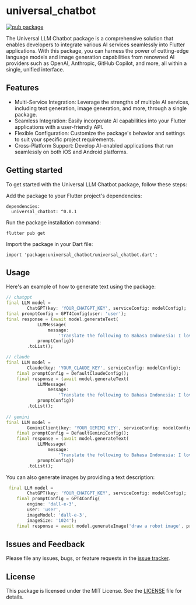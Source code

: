 # universal_chatbot
[![pub package](https://img.shields.io/pub/v/universal_chatbot.svg)](https://pub.dartlang.org/packages/universal_chatbot)

The Universal LLM Chatbot package is a comprehensive solution that enables developers to integrate various AI services seamlessly into Flutter applications. With this package, you can harness the power of cutting-edge language models and image generation capabilities from renowned AI providers such as OpenAI, Anthropic, GitHub Copilot, and more, all within a single, unified interface.

## Features
- Multi-Service Integration: Leverage the strengths of multiple AI services, including text generation, image generation, and more, through a single package.
- Seamless Integration: Easily incorporate AI capabilities into your Flutter applications with a user-friendly API.
- Flexible Configuration: Customize the package's behavior and settings to suit your specific project requirements.
- Cross-Platform Support: Develop AI-enabled applications that run seamlessly on both iOS and Android platforms.

## Getting started

To get started with the Universal LLM Chatbot package, follow these steps:

Add the package to your Flutter project's dependencies:
```
dependencies:
  universal_chatbot: ^0.0.1
```

Run the package installation command:

```
flutter pub get
```

Import the package in your Dart file:
```
import 'package:universal_chatbot/universal_chatbot.dart';
```

## Usage

Here's an example of how to generate text using the package:

```dart
// chatgpt
final LLM model =
        ChatGPT(key: 'YOUR_CHATGPT_KEY', serviceConfig: modelConfig);
final promptConfig = GPT4Config(user: 'user');
final response = (await model.generateText(
            LLMMessage(
                message:
                    'Translate the following to Bahasa Indonesia: I love you. Only give the Bahasa Indonesia translation without explanation'),
            promptConfig))
        .toList();

// claude
final LLM model =
        Claude(key: 'YOUR_CLAUDE_KEY', serviceConfig: modelConfig);
    final promptConfig = DefaultClaudeConfig();
    final response = (await model.generateText(
            LLMMessage(
                message:
                    'Translate the following to Bahasa Indonesia: I love you. Only give the Bahasa Indonesia translation without explanation'),
            promptConfig))
        .toList();
            
// gemini
final LLM model =
        GeminiClient(key: 'YOUR_GEMIMI_KEY', serviceConfig: modelConfig);
    final promptConfig = DefaultGeminiConfig();
    final response = (await model.generateText(
            LLMMessage(
                message:
                    'Translate the following to Bahasa Indonesia: I love you. Only give the Bahasa Indonesia translation without explanation'),
            promptConfig))
        .toList();          
```

You can also generate images by providing a text description:
```dart
 final LLM model =
        ChatGPT(key: 'YOUR_CHATGPT_KEY', serviceConfig: modelConfig);
    final promptConfig = GPT4Config(
        engine: 'dall-e-3',
        user: 'user',
        imageModel: 'dall-e-3',
        imageSize: '1024');
    final response = await model.generateImage('draw a robot image', promptConfig);
```

## Issues and Feedback

Please file any issues, bugs, or feature requests in the [issue tracker](https://github.com/bookbot-kids/chatbot/issues).

## License

This package is licensed under the MIT License. See the [LICENSE](LICENSE) file for details.
